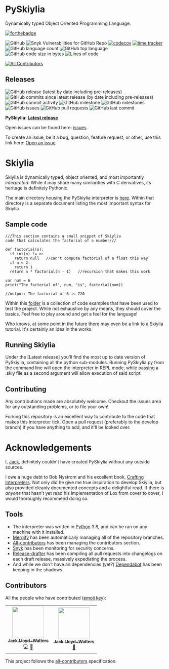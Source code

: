 # PySkiylia
Dynamically typed Object Oriented Programming Language.

[![forthebadge](https://forthebadge.com/images/badges/made-with-python.svg)](https://forthebadge.com)

![GitHub](https://img.shields.io/github/license/Skiylia-Lang/PySkiylia)
![Snyk Vulnerabilities for GitHub Repo](https://img.shields.io/snyk/vulnerabilities/github/Skiylia-Lang/PySkiylia)
[![codecov](https://codecov.io/gh/Skiylia-Lang/PySkiylia/branch/main/graph/badge.svg?token=DRJ67ZQA7M)](https://codecov.io/gh/Skiylia-Lang/PySkiylia)
[![time tracker](https://wakatime.com/badge/github/Skiylia-Lang/PySkiylia.svg)](https://wakatime.com/badge/github/Skiylia-Lang/PySkiylia)
![GitHub language count](https://img.shields.io/github/languages/count/Skiylia-Lang/PySkiylia)
![GitHub top language](https://img.shields.io/github/languages/top/Skiylia-Lang/PySkiylia)
![GitHub code size in bytes](https://img.shields.io/github/languages/code-size/Skiylia-Lang/PySkiylia)
![Lines of code](https://img.shields.io/tokei/lines/github.com/Skiylia-Lang/PySkiylia)
<!-- ALL-CONTRIBUTORS-BADGE:START - Do not remove or modify this section -->
[![All Contributors](https://img.shields.io/badge/all_contributors-2-orange.svg?style=flat)](#contributors)
<!-- ALL-CONTRIBUTORS-BADGE:END -->

## Releases

![GitHub release (latest by date including pre-releases)](https://img.shields.io/github/v/release/Skiylia-Lang/PySkiylia?include_prereleases)
![GitHub commits since latest release (by date including pre-releases)](https://img.shields.io/github/commits-since/Skiylia-Lang/PySkiylia/latest/develop?include_prereleases)
![GitHub commit activity](https://img.shields.io/github/commit-activity/w/Skiylia-Lang/PySkiylia)
![GitHub milestone](https://img.shields.io/github/milestones/progress/Skiylia-Lang/PySkiylia/1)
![GitHub milestones](https://img.shields.io/github/milestones/open/Skiylia-Lang/PySkiylia)
![GitHub issues](https://img.shields.io/github/issues-raw/Skiylia-Lang/PySkiylia)
![GitHub pull requests](https://img.shields.io/github/issues-pr-raw/Skiylia-Lang/PySkiylia)
![GitHub last commit](https://img.shields.io/github/last-commit/Skiylia-Lang/PySkiylia)

**PySkiylia: [Latest release](PySkiylia/releases)**

Open issues can be found here: [issues](PySkiylia/issues)

To create an issue, be it a bug, question, feature request, or other, use this link here: [Open an issue](PySkiylia/issues/new/choose)

# Skiylia

Skiylia is dynamically typed, object oriented, and most importantly *interpreted*. While it may share many similarities with C derivatives, its heritage is definitely Pythonic.

The main directory housing the PySkiylia interpreter is [here](PySkiylia/tree/main/PySkiylia). Within that directory is a separate document listing the most important syntax for Skiylia.

## Sample code

```skiylia
///This section contains a small snippet of Skiylia
code that calculates the factorial of a number///

def factorial(n):
  if int(n) != n:
    return null   //can't compute factorial of a float this way
  if n < 2:
    return 1
  return n * factorial(n - 1)   //recursion that makes this work

var num = 6
print("The factorial of", num, "is", factorial(num))

//output: The factorial of 6 is 720
```

Within this [folder](PySkiylia/tree/main/ExampleCode) is a collection of code examples that have been used to test the project. While not exhaustive by any means, they should cover the basics. Feel free to play around and get a feel for the language!

Who knows, at some point in the future there may even be a link to a Skiylia tutorial. It's certainly an idea in the works.

## Running Skiylia

Under the [Latest release] you'll find the most up to date version of PySkiylia, containing all the python sub-modules. Running PySkiylia.py from the command line will open the interpreter in REPL mode, while passing a .skiy file as a second argument will allow execution of said script.

## Contributing

Any contributions made are absolutely welcome. Checkout the issues area for any outstanding problems, or to file your own!

Forking this repository is an excellent way to contribute to the code that makes this interpreter tick. Open a pull request (preferably to the develop branch) if you have anything to add, and it'll be looked over.

# Acknowledgements

I, [Jack](https://github.com/SK1Y101), definitely couldn't have created PySkiylia without any outside sources.

I owe a huge debt to Bob Nystrom and his excellent book, [Crafting Interpreters](https://craftinginterpreters.com/). Not only did he give me true inspiration to develop Skiylia, but also provided cleanly documented concepts and a delightful read. If there is *anyone* that hasn't yet read his implementation of Lox from cover to cover, I would thoroughly recommend doing so.

## Tools

 - The interpreter was written in [Python](https://www.python.org/) 3.8, and can be ran on any machine with it installed.
 - [Mergify](https://mergify.io/) has been automatically managing all of the repository branches.
 - [All-contributors](https://allcontributors.org/) has been managing the contributors section.
 - [Snyk](https://snyk.io/) has been monitoring for security concerns.
 - [Release-drafter](https://github.com/release-drafter/release-drafter) has been compiling all pull requests into changelogs on each draft release, massively expediating the process.
 - And while we don't have an dependencies (yet?) [Dependabot](https://dependabot.com/) has been keeping in the shadows.

## Contributors

All the people who have contributed ([emoji key](https://allcontributors.org/docs/en/emoji-key)):
<!-- ALL-CONTRIBUTORS-LIST:START - Do not remove or modify this section -->
<!-- prettier-ignore-start -->
<!-- markdownlint-disable -->
<table>
  <tr>
    <td align="center"><a href="https://github.com/SK1Y101"><img src="https://avatars.githubusercontent.com/u/8695579?v=4?s=100" width="100px;" alt=""/><br /><sub><b>Jack Lloyd-Walters</b></sub></a><br /><a href="https://github.com/Skiylia-Lang/PySkiylia/commits?author=SK1Y101" title="Code">💻</a> <a href="https://github.com/Skiylia-Lang/PySkiylia/pulls?q=is%3Apr+reviewed-by%3ASK1Y101" title="Reviewed Pull Requests">👀</a></td>
    <td align="center"><a href="https://github.com/SK2Y202"><img src="https://avatars.githubusercontent.com/u/81203841?v=4?s=100" width="100px;" alt=""/><br /><sub><b>Jack Lloyd-Walters</b></sub></a><br /><a href="https://github.com/Skiylia-Lang/PySkiylia/pulls?q=is%3Apr+reviewed-by%3ASK2Y202" title="Reviewed Pull Requests">👀</a></td>
  </tr>
</table>

<!-- markdownlint-restore -->
<!-- prettier-ignore-end -->

<!-- ALL-CONTRIBUTORS-LIST:END -->

This project follows the [all-contributors](https://allcontributors.org) specification.
